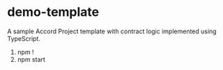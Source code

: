 # demo-template

A sample Accord Project template with contract logic implemented using TypeScript.

1. npm !
2. npm start
